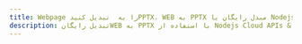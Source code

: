 ---title: Webpage را به  تبدیل کنیدPPTX، WEB به PPTX مبدل رایگان یا Nodejs SDKdescription: تبدیل رایگانWEB به PPTX با استفاده از Nodejs Cloud APIs & SDK همچنین اسناد PDF را در Cloud ایجاد، ویرایش و رندر کنید.---